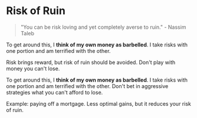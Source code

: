 # Risk of Ruin

> "You can be risk loving and yet completely averse to ruin." - Nassim Taleb

To get around this, I **think of my own money as barbelled**. I take risks with one portion and am terrified with the other. 

Risk brings reward, but risk of ruin should be avoided. Don't play with money you can't lose. 

To get around this, I **think of my own money as barbelled**. I take risks with one portion and am terrified with the other. Don't bet in aggressive strategies what you can't afford to lose. 

Example: paying off a mortgage. Less optimal gains, but it reduces your risk of ruin. 